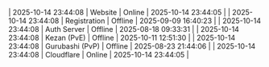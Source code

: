 | 2025-10-14 23:44:08 | Website | Online | 2025-10-14 23:44:05 |
| 2025-10-14 23:44:08 | Registration | Offline | 2025-09-09 16:40:23 |
| 2025-10-14 23:44:08 | Auth Server | Offline | 2025-08-18 09:33:31 |
| 2025-10-14 23:44:08 | Kezan (PvE) | Offline | 2025-10-11 12:51:30 |
| 2025-10-14 23:44:08 | Gurubashi (PvP) | Offline | 2025-08-23 21:44:06 |
| 2025-10-14 23:44:08 | Cloudflare | Online | 2025-10-14 23:44:05 |
